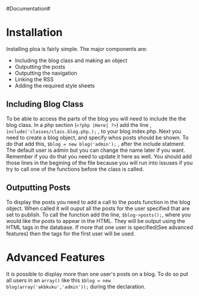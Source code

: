#Documentation#

Installation
============
Installing ploa is fairly simple. The major components are:

- Including the blog class and making an object
- Outputting the posts
- Outputting the navigation
- Linking the RSS
- Adding the required style sheets

Including Blog Class
--------------------
To be able to access the parts of the blog you will need to include the the blog class. In a php section (`<?php |Here| ?>`) add the line , `include('classes/class.blog.php.);` , to your blog index.php. Next you need to create a blog object, and specify whos posts should be shown. To do that add this, `$blog = new blog('admin');` , after the include statment. The default user is admin but you can change the name later if you want. Remember if you do that you need to update it here as well. You should add those lines in the begining of the file because you will run into issuses if you try to call one of the functions before the class is called.

Outputting Posts
----------------
To display the posts you need to add a call to the posts function in the blog object. When called it will ouput all the posts for the user specified that are set to publish. To call the function add the line, `$blog->posts();`, where you would like the posts to appear in the HTML. They will be output using the HTML tags in the database. If more that one user is specified(See advanced features) then the tags for the first user will be used.





Advanced Features
================

It is possible to display more than one user's posts on a blog. To do so put all users in an `array()` like this `$blog = new blog(array('akbkuku','admin'));` during the declaration.
